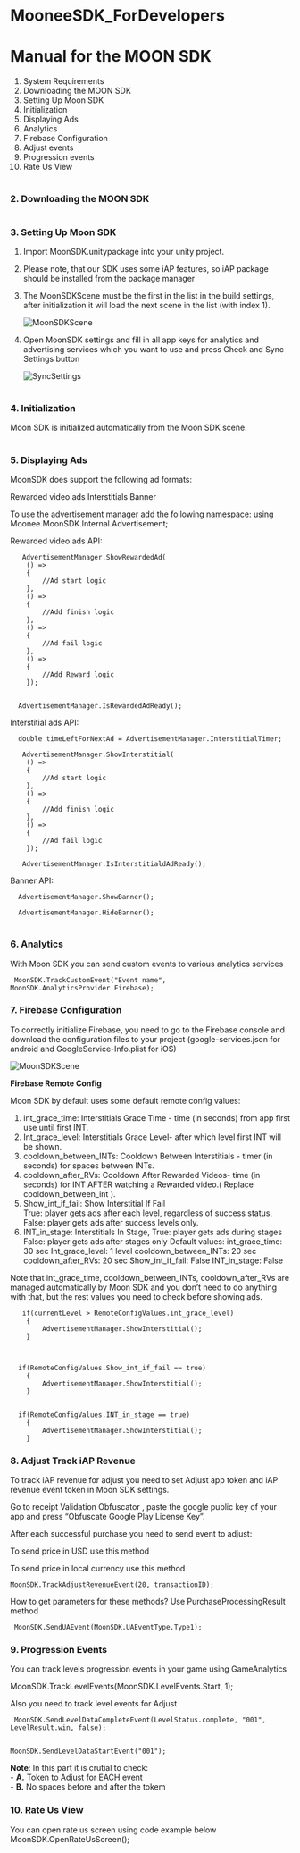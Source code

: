 # MooneeSDK_ForDevelopers

# Manual for the MOON SDK
  1. System Requirements
  2. Downloading the MOON SDK
  3. Setting Up Moon SDK
  4. Initialization
  5. Displaying Ads
  6. Analytics
  7. Firebase Configuration
  8. Adjust events
  9. Progression events
  10. Rate Us View

#
### 2. Downloading the MOON SDK

#
### 3. Setting Up Moon SDK

  1. Import MoonSDK.unitypackage into your unity project.
  
  2. Please note, that our SDK uses some iAP features, so iAP package should be installed from the package manager
  
  3. The MoonSDKScene must be the first in the list in the build settings, after initialization it will load the next scene in the list (with index 1).

     ![MoonSDKScene](images/MoonSDKScene.png)
     
  4. Open MoonSDK settings and fill in all app keys for analytics and advertising services which you want to use and press Check and Sync Settings button
    
     ![SyncSettings](images/SyncSettings.png)

#    
### 4. Initialization

Moon SDK is initialized automatically from the Moon SDK scene.
#
### 5. Displaying Ads

MoonSDK does support the following ad formats:

Rewarded video ads
Interstitials
Banner

To use the advertisement manager add the following namespace: 
      using Moonee.MoonSDK.Internal.Advertisement;


Rewarded video ads API:

       AdvertisementManager.ShowRewardedAd(
        () => 
        {
            //Ad start logic
        },
        () =>
        {
            //Add finish logic
        },
        () =>
        {
            //Ad fail logic
        },
        () =>
        {
            //Add Reward logic
        });


      AdvertisementManager.IsRewardedAdReady();

Interstitial ads API:

      double timeLeftForNextAd = AdvertisementManager.InterstitialTimer;

       AdvertisementManager.ShowInterstitial(
        () =>
        {
            //Ad start logic
        },
        () =>
        {
            //Add finish logic
        },
        () =>
        {
            //Ad fail logic
        });

       AdvertisementManager.IsInterstitialdAdReady();

Banner API:

      AdvertisementManager.ShowBanner();

      AdvertisementManager.HideBanner();


#
### 6. Analytics

With Moon SDK you can send custom events to various analytics services

     MoonSDK.TrackCustomEvent("Event name", MoonSDK.AnalyticsProvider.Firebase);
    

### 7. Firebase Configuration

To correctly initialize Firebase, you need to go to the Firebase console and download the configuration files to your project (google-services.json for android and GoogleService-Info.plist for iOS)

![MoonSDKScene](images/AssetesStreamings.png)

**Firebase Remote Config** 

Moon SDK by default uses some default remote config values:

1. int_grace_time: Interstitials Grace Time - time (in seconds) from app first use until first INT.
2. Int_grace_level: Interstitials Grace Level-  after which level first INT will be shown.
3. cooldown_between_INTs: Cooldown Between Interstitials -  timer (in seconds) for spaces between INTs.
4. cooldown_after_RVs: Cooldown After Rewarded Videos- time (in seconds) for INT AFTER watching a Rewarded video.( Replace cooldown_between_int ).
5. Show_int_if_fail: Show Interstitial If Fail 	
True: player gets ads after each level, regardless of success status,
False:  player gets ads after success levels only.
6. INT_in_stage: Interstitials In Stage,
True: player gets ads during stages
False: player gets ads after stages only
Default values:
int_grace_time: 30 sec
Int_grace_level: 1 level
cooldown_between_INTs: 20 sec
 cooldown_after_RVs: 20 sec
Show_int_if_fail: False
 INT_in_stage: False

Note that int_grace_time, cooldown_between_INTs, cooldown_after_RVs are managed automatically by Moon SDK and you don’t need to do anything with that, but the rest values you need to check before showing ads.


       if(currentLevel > RemoteConfigValues.int_grace_level)
        {
            AdvertisementManager.ShowInterstitial();
        }



      if(RemoteConfigValues.Show_int_if_fail == true)
        {
            AdvertisementManager.ShowInterstitial();
        }


      if(RemoteConfigValues.INT_in_stage == true)
        {
            AdvertisementManager.ShowInterstitial();
        }
### 8. Adjust Track iAP Revenue


To track iAP revenue for adjust you need to set Adjust app token and iAP revenue event token in Moon SDK settings.

Go to receipt Validation Obfuscator , paste the google public key of your app and press “Obfuscate Google Play License Key”.

After each successful purchase you need to send event to adjust:






To send price in USD use this method

To send price in local currency use this method

    MoonSDK.TrackAdjustRevenueEvent(20, transactionID);

How to get parameters for these methods?  Use PurchaseProcessingResult method


     MoonSDK.SendUAEvent(MoonSDK.UAEventType.Type1);

### 9. Progression Events

You can track levels progression events in your game using GameAnalytics



  MoonSDK.TrackLevelEvents(MoonSDK.LevelEvents.Start, 1);

Also you need to track level events for Adjust


     MoonSDK.SendLevelDataCompleteEvent(LevelStatus.complete, "001", LevelResult.win, false);


    MoonSDK.SendLevelDataStartEvent("001");

**Note**: In this part it is crutial to check:  
     - **A.** Token to Adjust for EACH event  
     - **B.**  No spaces before and after the tokem  

### 10. Rate Us View

You can open rate us screen using code example below
     MoonSDK.OpenRateUsScreen();




  

